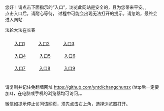 您好！请点击下面指示的“入口”，浏览此网站是安全的，且为您带来平安。。 <br/>
点击入口后，请耐心等待， 过程中可能会出现无法打开的提示，请忽略，最终会进入网站. </br>

法轮大法在长春<br/>
<div style="padding:10px"><a style="margin:20px" target="_blank" href="https://denjbf3ccrjp6.cloudfront.net/2Qpsp?uruqpq" id="ccLink1" rel="nofollow">入口1</a> <a target="_blank" style="margin:20px" href="https://dxp1h5dlqu5er.cloudfront.net/2Qpsp?qzmvrhs" id="ccLink2" rel="nofollow">入口2</a> <a style="margin:20px" target="_blank" href="https://d3bgl0vyx1nxr8.cloudfront.net/2Qpsp?mscxva" id="ccLink3" rel="nofollow">入口3</a></div>

<div style="padding:10px" ><a style="margin:20px" target="_blank" href="https://denjbf3ccrjp6.cloudfront.net/2Qpsp?uruqpq" id="ccLink4" rel="nofollow">入口4</a> <a style="margin:20px" href="https://dxp1h5dlqu5er.cloudfront.net/2Qpsp?qzmvrhs" target="_blank" id="ccLink5" rel="nofollow">入口5</a> <a style="margin:20px" href="https://d3bgl0vyx1nxr8.cloudfront.net/2Qpsp?mscxva" target="_blank" id="ccLink6" rel="nofollow">入口6</a></div>

<div style="padding:10px"><a style="margin:20px" target="_blank" href="https://denjbf3ccrjp6.cloudfront.net/2Qpsp?uruqpq" id="ccLink7" rel="nofollow">入口7</a> <a style="margin:20px" href="https://dxp1h5dlqu5er.cloudfront.net/2Qpsp?qzmvrhs" target="_blank" id="ccLink8" rel="nofollow">入口8</a> <a style="margin:20px" target="_blank" href="https://d3bgl0vyx1nxr8.cloudfront.net/2Qpsp?mscxva" id="ccLink9" rel="nofollow">入口9</a></div>

<br/>



请复制并记住免翻墙网址 https://github.com/yntd/changchunzx (http后一定要加s)，在电脑或手机的浏览器均可访问。。<br/>

微信如提示停止访问该网页，须先点击右上角，选择浏览器打开。
